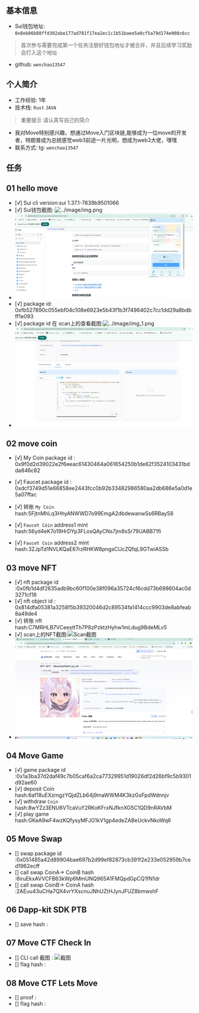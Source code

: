 ## 基本信息
- Sui钱包地址: `0x8eb86b88ffd302abe177ad781f17ea2ec1c1b51baee5a0cf5a79d174e008c6cc`
> 首次参与需要完成第一个任务注册好钱包地址才被合并，并且后续学习奖励会打入这个地址
- github: `wenchao13547`

## 个人简介
- 工作经验: 1年
- 技术栈: `Rust` `JAVA`
> 重要提示 请认真写自己的简介
- 我对Move特别感兴趣，想通过Move入门区块链,能够成为一位move的开发者，特朗普成为总统感觉web3前途一片光明，想成为web3大佬，嘿嘿
- 联系方式: tg: `wenchao13547` 

## 任务

##   01 hello move  
- [√] Sui cli version:sui 1.37.1-7839b9501066
- [√] Sui钱包截图: ![../image/img.png](./images/你的)
- ![img.png](image%2Fimg.png)
- [√] package id: 0xfb527890c055ebf04c108e6923e5b43f1b3f7496402c7cc1dd29a8bdbff1e093
- [√] package id 在 scan上的查看截图:![../image/img_1.png](./images/你的图片地址)
- ![img_1.png](image%2Fimg_1.png)

##   02 move coin
- [√] My Coin package id : 0x9f0d2d39022e2f6eeac61430464a061654250b1de62f3524103431bdda846c82
- [√] Faucet package id : 0xdcf3749d51e66858ee2443fcc0b92b33482986580aa2db686e5a0d1e5a07ffac
- [√] 转账 `My Coin` hash:5FjtnMhLq3HhyANWWD7o99EmgA2dbdewanwSs6RBayS8
- [√] `Faucet Coin` address1 mint hash:56yd4eK7o19HrDYp3FLosQAyCNs7jm8sSr79UABB71fi

- [√] `Faucet Coin` address2 mint hash:3ZJpTd1NVLKQaE67rzRHKW8pngsCUcZQfqL9GTwiASSb

##   03 move NFT
- [√] nft package id :0x0fb1d4df2635adb9bc60f100e38f096a35724cf6cdd73b698604ac0d3271cf18
- [√] nft object id : 0x814dfa05381a3258f5b39320046d2c89534fa1414ccc9903de8abfeab8a49de4
- [√] 转账 nft  hash:C7MRHLB7VCeesttTh7P8zPzktzHyhw1mLdug9BdeMLv5
- [√] scan上的NFT截图:![Scan截图](./images/你的图片地址)
- ![img_3.png](img_3.png)
##   04 Move Game
- [√] game package id :0x1a3ba37d2daf49c7b05caf6a2ca77329951d19026df2d26bf9c5b9301d92ae60
- [√] deposit Coin hash:6af18uEXzmgzYQjdZLb64j9maWWM4K3kzGsFpdWdnnjv
- [√] withdraw `Coin` hash:8wYZz3ENU6VTcaVuY2RKoKFrxNJfknXG5C1QD9nRAVbM
- [√] play game hash:GKeA9wF4wzKQfysyMFJG1kV1gp4edeZABeUckvNkoWq6


##   05 Move Swap
- [] swap package id :0x051485a42d89904bae697b2d99ef82873cb391f2e233e052959b7ced1962ecff
- [] call swap CoinA-> CoinB  hash :6iruEkxAVVCFB63kWp6MmUNQ965A1FMQpdGpCQ1fN1dr
- [] call swap CoinB-> CoinA  hash :2AEuu43uCHa7QX4vrYXscnuJNhUZtHJynJFUZ8bmwshF

##   06 Dapp-kit SDK PTB
- [] save hash :

##   07 Move CTF Check In
- [] CLI call 截图 : ![截图](./images/你的图片地址)
- [] flag hash :

##   08 Move CTF Lets Move
- [] proof : 
- [] flag hash :

